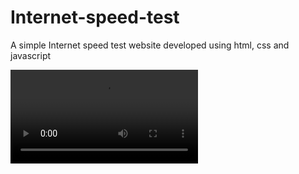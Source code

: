 # Internet-speed-test
 A simple Internet speed test website developed using html, css and javascript
 
 ![screenshots](https://github.com/Mithesh14/Internet-speed-test/blob/main/media/video.mp4)
